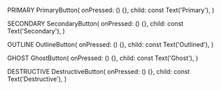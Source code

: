 PRIMARY
PrimaryButton(
onPressed: () {},
child: const Text('Primary'),
)

SECONDARY
SecondaryButton(
onPressed: () {},
child: const Text('Secondary'),
)

OUTLINE
OutlineButton(
onPressed: () {},
child: const Text('Outlined'),
)

GHOST
GhostButton(
onPressed: () {},
child: const Text('Ghost'),
)

DESTRUCTIVE
DestructiveButton(
onPressed: () {},
child: const Text('Destructive'),
)
